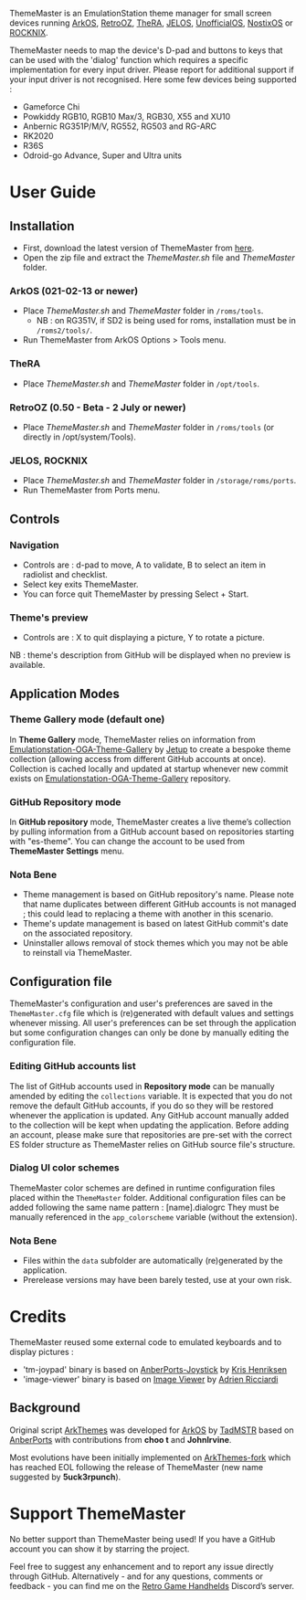 ThemeMaster is an EmulationStation theme manager for small screen devices running [ArkOS](https://github.com/christianhaitian/arkos), [RetroOZ](https://github.com/southoz/RetroOZ), [TheRA](https://techtoytinker.com/theretroarena), [JELOS](https://github.com/JustEnoughLinuxOS/distribution), [UnofficialOS](https://github.com/RetroGFX/UnofficialOS), [NostixOS](https://github.com/NostixOS/Nostix) or [ROCKNIX](https://github.com/ROCKNIX/distribution).

ThemeMaster needs to map the device's D-pad and buttons to keys that can be used with the 'dialog' function which requires a specific implementation for every input driver. 
Please report for additional support if your input driver is not recognised. 
Here some few devices being supported :
- Gameforce Chi
- Powkiddy RGB10, RGB10 Max/3, RGB30, X55 and XU10
- Anbernic RG351P/M/V, RG552, RG503 and RG-ARC
- RK2020
- R36S
- Odroid-go Advance, Super and Ultra units

# User Guide
## Installation
- First, download the latest version of ThemeMaster from [here](https://api.github.com/repos/JohnIrvine1433/ThemeMaster/zipball).
- Open the zip file and extract the *ThemeMaster.sh* file and *ThemeMaster* folder.

### ArkOS (021-02-13 or newer)
- Place *ThemeMaster.sh* and *ThemeMaster* folder in `/roms/tools`.
   - NB : on RG351V, if SD2 is being used for roms, installation must be in `/roms2/tools/`.
- Run ThemeMaster from ArkOS Options > Tools menu.

### TheRA
- Place *ThemeMaster.sh* and *ThemeMaster* folder in `/opt/tools`.

### RetroOZ (0.50 - Beta - 2 July or newer)
- Place *ThemeMaster.sh* and *ThemeMaster* folder in `/roms/tools` (or directly in /opt/system/Tools).

### JELOS, ROCKNIX
- Place *ThemeMaster.sh* and *ThemeMaster* folder in `/storage/roms/ports`.
- Run ThemeMaster from Ports menu.

## Controls
### Navigation
- Controls are : d-pad to move, A to validate, B to select an item in radiolist and checklist.
- Select key exits ThemeMaster.
- You can force quit ThemeMaster by pressing Select + Start.

### Theme's preview
- Controls are : X to quit displaying a picture, Y to rotate a picture.

NB : theme's description from GitHub will be displayed when no preview is available.

## Application Modes
### Theme Gallery mode (default one)
In **Theme Gallery** mode, ThemeMaster relies on information from [Emulationstation-OGA-Theme-Gallery](https://github.com/Jetup13/Emulationstation-OGA-Theme-Gallery) by [Jetup](https://github.com/Jetup13) to create a bespoke theme collection (allowing access from different GitHub accounts at once).
Collection is cached locally and updated at startup whenever new commit exists on [Emulationstation-OGA-Theme-Gallery](https://github.com/Jetup13/Emulationstation-OGA-Theme-Gallery) repository.

### GitHub Repository mode
In **GitHub repository** mode, ThemeMaster creates a live theme’s collection by pulling information from a GitHub account based on repositories starting with "es-theme".
You can change the account to be used from **ThemeMaster Settings** menu.

### Nota Bene
- Theme management is based on GitHub repository's name. Please note that name duplicates between different GitHub accounts is not managed ; this could lead to replacing a theme with another in this scenario.
- Theme's update management is based on latest GitHub commit's date on the associated repository.
- Uninstaller allows removal of stock themes which you may not be able to reinstall via ThemeMaster.

## Configuration file
ThemeMaster's configuration and user's preferences are saved in the `ThemeMaster.cfg` file which is (re)generated with default values and settings whenever missing.
All user's preferences can be set through the application but some configuration changes can only be done by manually editing the configuration file.

### Editing GitHub accounts list
The list of GitHub accounts used in **Repository mode** can be manually amended by editing the `collections` variable.
It is expected that you do not remove the default GitHub accounts, if you do so they will be restored whenever the application is updated.
Any GitHub account manually added to the collection will be kept when updating the application.
Before adding an account, please make sure that repositories are pre-set with the correct ES folder structure as ThemeMaster relies on GitHub source file's structure.

### Dialog UI color schemes
ThemeMaster color schemes are defined in runtime configuration files placed within the `ThemeMaster` folder.
Additional configuration files can be added following the same name pattern : [name].dialogrc 
They must be manually referenced in the `app_colorscheme` variable (without the extension).

### Nota Bene
- Files within the `data` subfolder are automatically (re)generated by the application.
- Prerelease versions may have been barely tested, use at your own risk.

# Credits
ThemeMaster reused some external code to emulated keyboards and to display pictures :
- 'tm-joypad' binary is based on [AnberPorts-Joystick](https://github.com/krishenriksen/AnberPorts-Joystick) by [Kris Henriksen](https://github.com/krishenriksen)
- 'image-viewer' binary is based on [Image Viewer](https://github.com/RICCIARDI-Adrien/Image_Viewer) by [Adrien Ricciardi](https://github.com/RICCIARDI-Adrien)

## Background
Original script [ArkThemes](https://github.com/TadMSTR/ArkThemes) was developed for [ArkOS](https://github.com/christianhaitian/arkos) by [TadMSTR](https://github.com/TadMSTR) based on [AnberPorts](https://github.com/krishenriksen/AnberPorts) with contributions from **choo t** and **JohnIrvine**.

Most evolutions have been initially implemented on [ArkThemes-fork](https://github.com/JohnIrvine1433/ArkThemes-fork) which has reached EOL following the release of ThemeMaster (new name suggested by **5uck3rpunch**).

# Support ThemeMaster
No better support than ThemeMaster being used! If you have a GitHub account you can show it by starring the project.

Feel free to suggest any enhancement and to report any issue directly through GitHub. Alternatively - and for any questions, comments or feedback - you can find me on the [Retro Game Handhelds](https://discord.gg/wurh4WM) Discord’s server.
